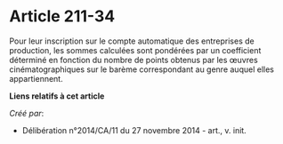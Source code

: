 # Article 211-34

Pour leur inscription sur le compte automatique des entreprises de production, les sommes calculées sont pondérées par un
coefficient déterminé en fonction du nombre de points obtenus par les œuvres cinématographiques sur le barème correspondant
au genre auquel elles appartiennent.

**Liens relatifs à cet article**

_Créé par_:

  - Délibération n°2014/CA/11 du 27 novembre 2014 - art., v. init.
